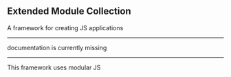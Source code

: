 ## Extended Module Collection

A framework for creating JS applications

---

documentation is currently missing

---
This framework uses modular JS 